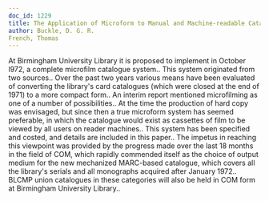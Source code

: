 ```yaml
---
doc_id: 1229
title: The Application of Microform to Manual and Machine-readable Catalogues
author: Buckle, D. G. R.
French, Thomas
---
```


At Birmingham University Library it is proposed to implement in October 
l972, a complete microfilm catalogue system.. This system originated from two 
sources.. Over the past two years various means have been evaluated of
converting the library's card catalogues (which were closed at the end of 1971)
to a more compact form.. An interim report mentioned microfilming as one of a 
number of possibilities.. At the time the production of hard copy was 
envisaged, but since then a true microform system has seemed preferable, in 
which the catalogue would exist as cassettes of film to be viewed by all users
on reader machines.. This system has been specified and costed, and details are
included in this paper.. The impetus in reaching this viewpoint was provided by
the progress made over the last 18 months in the field of COM, which rapidly
commended itself as the choice of output medium for the new mechanized 
MARC-based catalogue, which covers all the library's serials and all 
monographs acquired after January 1972.. BLCMP union catalogues in these
categories will also be held in COM form at Birmingham University Library..